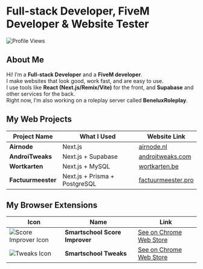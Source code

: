 # **Full-stack Developer, FiveM Developer & Website Tester**
![Profile Views](https://komarev.com/ghpvc/?username=alm0stethical)
## About Me
Hi! I’m a **Full-stack Developer** and a **FiveM developer**.  
I make websites that look good, work fast, and are easy to use.  
I use tools like **React (Next.js/Remix/Vite)** for the front, and **Supabase** and other services for the back.  
Right now, I’m also working on a roleplay server called **BeneluxRoleplay**.

## My Web Projects
| Project Name      | What I Used                  | Website Link                                    |
|-------------------|-----------------------------|-------------------------------------------------|
| **Airnode**           | Next.js                        | [airnode.nl](https://www.airnode.nl/)
| **AndroiTweaks**      | Next.js + Supabase             | [androitweaks.com](https://androitweaks.com/)   |
| **Wortkarten**        | Next.js + MySQL                | [wortkarten.be](https://wortkarten.be/)         |
| **Factuurmeester**    | Next.js + Prisma + PostgreSQL  | [factuurmeester.pro](https://factuurmeester.pro/)|

## My Browser Extensions
| Icon | Name | Link |
|------|------|------|
| ![Score Improver Icon](https://lh3.googleusercontent.com/2-2N-4K953FHiEEDf9Caw_5teqPNkwZlRC7K7ahaT5P4qRaZLIc3izztXDRDhgsz4u6kt5tOg8B6612yY7f03uWNtw=s60) | **Smartschool Score Improver** | [See on Chrome Web Store](https://chromewebstore.google.com/detail/smartschool-score-improve/conifdhgbdkogpjbmjielkbciclfekif) |
| ![Tweaks Icon](https://lh3.googleusercontent.com/cVMw3n8koHMVI3D5MoPvjci3UQvspBqZWkYoqZ-5mmd9pV9Co9r9wlJIJAKdKSA1fSi6_zOwZCQLtwYcYtkd2_n57Q=s60) | **Smartschool Tweaks** | [See on Chrome Web Store](https://chromewebstore.google.com/detail/smartschool-tweaks/nkapofkpgbkekifieeadkdnfnkbjpkpk) |
